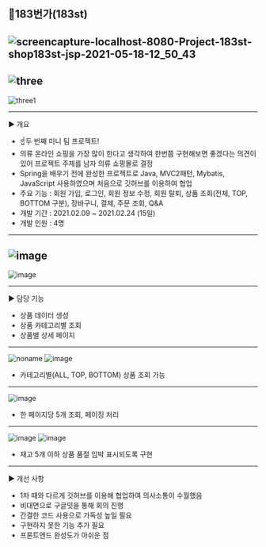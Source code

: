 ## 👗183번가(183st)
![screencapture-localhost-8080-Project-183st-shop183st-jsp-2021-05-18-12_50_43](https://user-images.githubusercontent.com/73812196/119321164-4d7ce580-bcb7-11eb-93e3-935eb51bdf87.png)
---
![three](https://user-images.githubusercontent.com/73812196/119323968-3be90d00-bcba-11eb-8309-7f624c3e773e.png)
---
![three1](https://user-images.githubusercontent.com/73812196/119324016-4e634680-bcba-11eb-8cf6-268f17aae784.png)

---
▶️ 개요
- ☝️두 번째 미니 팀 프로젝트!
- 의류 온라인 쇼핑을 가장 많이 한다고 생각하여 한번쯤 구현해보면 좋겠다는 의견이 있어 프로젝트 주제를 남자 의류 쇼핑몰로 결정 
- Spring을 배우기 전에 완성한 프로젝트로 Java, MVC2패턴, Mybatis, JavaScript 사용하였으며 처음으로 깃허브를 이용하여 협업
- 주요 기능 : 회원 가입, 로그인, 회원 정보 수정, 회원 탈퇴, 상품 조회(전체, TOP, BOTTOM 구분), 장바구니, 결제, 주문 조회, Q&A
- 개발 기간 : 2021.02.09 ~ 2021.02.24 (15일)
- 개발 인원 : 4명
---
![image](https://user-images.githubusercontent.com/73812196/119320520-a1d39580-bcb6-11eb-91a7-a9e0630d68ad.png)
---
![image](https://user-images.githubusercontent.com/73812196/119320888-042c9600-bcb7-11eb-9dd0-99b007b51fd2.png)

---
▶️ 담당 기능
- 상품 데이터 생성
- 상품 카테고리별 조회
- 상품별 상세 페이지
---
![noname](https://user-images.githubusercontent.com/73812196/119327062-8ae47180-bcbd-11eb-9637-637447dde22f.png)
![image](https://user-images.githubusercontent.com/73812196/119328892-8faa2500-bcbf-11eb-9d8d-0e893821cb62.png)
- 카테고리별(ALL, TOP, BOTTOM) 상품 조회 가능
---
![image](https://user-images.githubusercontent.com/73812196/119327247-bbc4a680-bcbd-11eb-9db9-e3705103a81a.png)
- 한 페이지당 5개 조회, 페이징 처리
---
![image](https://user-images.githubusercontent.com/73812196/119327454-f62e4380-bcbd-11eb-8957-ddfbba40add7.png)
![image](https://user-images.githubusercontent.com/73812196/119328615-42c64e80-bcbf-11eb-8fe5-384f4724660a.png)
- 재고 5개 이하 상품 품절 임박 표시되도록 구현
---
▶️ 개선 사항
- 1차 때와 다르게 깃허브를 이용해 협업하여 의사소통이 수월했음
- 비대면으로 구글밋을 통해 회의 진행
- 간결한 코드 사용으로 가독성 높일 필요
- 구현하지 못한 기능 추가 필요
- 프론트엔드 완성도가 아쉬운 점
